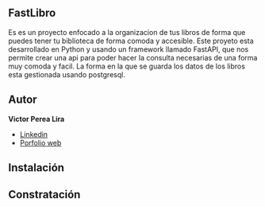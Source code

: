 ## FastLibro
Es es un proyecto enfocado a la organizacion de tus libros de forma que puedes tener tu biblioteca de forma comoda y accesible. Este proyeto esta desarrollado en Python y usando un framework llamado FastAPI, que nos permite crear una api para poder hacer la consulta necesarias de una forma muy comoda y facil. La forma en la que se guarda los datos  de los libros esta gestionada usando postgresql.

## Autor
**Victor Perea Lira**

* [Linkedin](https://www.linkedin.com/in/victor-perea-lira-5b8283119/)
* [Porfolio web](https://victorperealira.github.io/)

## Instalación

## Constratación
